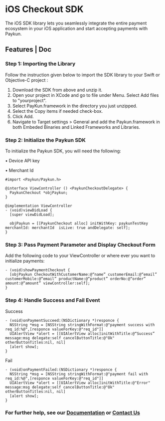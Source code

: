 # iOS Checkout SDK

The iOS SDK library lets you seamlessly integrate the entire payment ecosystem in your iOS application and start accepting payments with Paykun.

## Features | Doc

### Step 1: Importing the Library

Follow the instruction given below to import the SDK library to your Swift or Objective-C project :

1.    Download the SDK from above and unzip it.
2.    Open your project in XCode and go to file under Menu. Select Add files to "yourproject".
3.    Select PayKun.framework in the directory you just unzipped.
4.    Select the Copy items if needed check-box.
5.    Click Add.
6.    Navigate to Target settings > General and add the Paykun.framework in both Embeded Binaries and Linked Frameworks and Libraries.


### Step 2: Initialize the Paykun SDK

To initialize the Paykun SDK, you will need the following:

•    Device API key 

•    Merchant Id

```
#import <Paykun/Paykun.h>

@interface ViewController () <PaykunCheckoutDelegate> {
  PaykunCheckout *objPaykun;
}

@implementation ViewController
- (void)viewDidLoad {
  [super viewDidLoad];
  
  objPaykun = [[PaykunCheckout alloc] initWithKey: paykunTestKey merchantId: merchantId  isLive: true andDelegate: self];
}
```

### Step 3: Pass Payment Parameter and Display Checkout Form

Add the following code to your ViewController or where ever you want to initialize payments:

```
- (void)showPaymentCheckout { 
  [objPaykun CheckoutWithCustomerName:@“name” customerEmail:@“email” customerMobile:@“email” productName:@“product” orderNo:@“order” amount:@“amount” viewController:self];
}
```

### Step 4: Handle Success and Fail Event

Success
```
- (void)onPaymentSucceed:(NSDictionary *)responce {
  NSString *msg = [NSString stringWithFormat:@"payment success with req_id:%@",[responce valueForKey:@"req_id"]]
  UIAlertView *alert = [[UIAlertView alloc]initWithTitle:@“Success” message:msg delegate:self cancelButtonTitle:@"Ok" otherButtonTitles:nil, nil]
  [alert show];
}
```

Fail
```
- (void)onPaymentFailed:(NSDictionary *)responce {
  NSString *msg = [NSString stringWithFormat:@"payment fail with req_id:%@",[responce valueForKey:@"req_id"]]
  UIAlertView *alert = [[UIAlertView alloc]initWithTitle:@"Error" message:msg delegate:self cancelButtonTitle:@"Ok" otherButtonTitles:nil, nil]
  [alert show];
}
```


### For further help, see our [Documentation](https://paykun.com/docs) or [Contact Us](https://paykun.com/contact)


